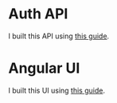 # Auth API

I built this API using [this guide](https://bezkoder.com/spring-boot-jwt-authentication/).

# Angular UI

I built this UI using [this guide](https://bezkoder.com/angular-10-jwt-auth/).


